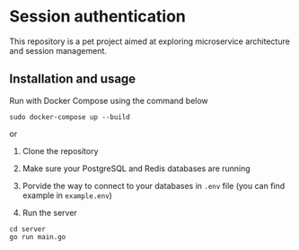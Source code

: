 # Session authentication

This repository is a pet project aimed at exploring microservice architecture and session management.

## Installation and usage

Run with Docker Compose using the command below

```shell
sudo docker-compose up --build
```

or

1. Clone the repository

2. Make sure your PostgreSQL and Redis databases are running

3. Porvide the way to connect to your databases in `.env` file (you can find example in `example.env`)

4. Run the server
```shell
cd server
go run main.go
```